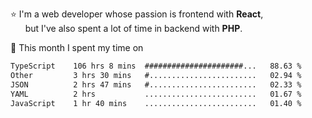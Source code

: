 ⭐ I'm a web developer whose passion is frontend with <b>React</b>,<br/>
&nbsp; &nbsp; &nbsp; but I've also spent a lot of time in backend with <b>PHP</b>.

📅 This month I spent my time on

<!--START_SECTION:waka-->

```txt
TypeScript    106 hrs 8 mins  ######################...   88.63 %
Other         3 hrs 30 mins   #........................   02.94 %
JSON          2 hrs 47 mins   #........................   02.33 %
YAML          2 hrs           .........................   01.67 %
JavaScript    1 hr 40 mins    .........................   01.40 %
```

<!--END_SECTION:waka-->
